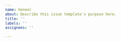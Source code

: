 ```yaml
---
name: Geneal
about: Describe this issue template's purpose here.
title: ''
labels: ''
assignees: ''

---
```



